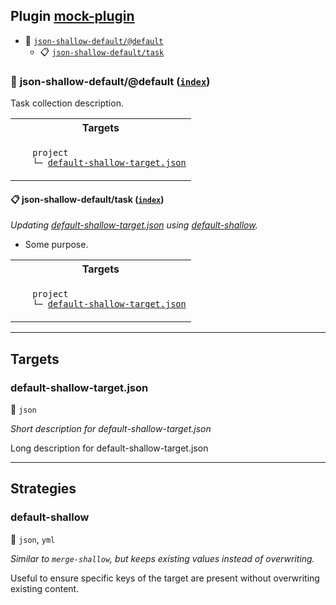 ## Plugin [mock-plugin](https://www.npmjs.com/package/mock-plugin)

- <a name="mock-plugin-task-idx-ref-json-shallow-defaultdefault">:open_file_folder:</a> <a href="#mock-plugin-task-ref-json-shallow-defaultdefault">`json-shallow-default/@default`</a>
  - <a name="mock-plugin-task-idx-ref-json-shallow-defaulttask">:clipboard:</a> <a href="#mock-plugin-task-ref-json-shallow-defaulttask">`json-shallow-default/task`</a>

### :open_file_folder: <a name="mock-plugin-task-ref-json-shallow-defaultdefault">json-shallow-default/@default</a> (<a href="#mock-plugin-task-idx-ref-json-shallow-defaultdefault">`index`</a>)

Task collection description.

<table>
  <tbody>
    <tr>
      <th>Targets</th>
    </tr>
    <tr>
      <td align="left" valign="top">
        <ul>
<code>project</code><br/>
<code>└─&nbsp;<a href="#mock-plugin-target-ref-default-shallow-targetjson">default-shallow-target.json</a></code><br/>
        </ul>
      </td>
    </tr>
  </tbody>
</table>

#### :clipboard: <a name="mock-plugin-task-ref-json-shallow-defaulttask">json-shallow-default/task</a> (<a href="#mock-plugin-task-idx-ref-json-shallow-defaulttask">`index`</a>)

_Updating <a href="#mock-plugin-target-ref-default-shallow-targetjson">default-shallow-target.json</a> using <a href="#mock-plugin-strat-ref-default-shallow">default-shallow</a>._

- Some purpose.

<table>
  <tbody>
    <tr>
      <th>Targets</th>
    </tr>
    <tr>
      <td align="left" valign="top">
        <ul>
<code>project</code><br/>
<code>└─&nbsp;<a href="#mock-plugin-target-ref-default-shallow-targetjson">default-shallow-target.json</a></code><br/>
        </ul>
      </td>
    </tr>
  </tbody>
</table>

------

## Targets

### <a name="mock-plugin-target-ref-default-shallow-targetjson">default-shallow-target.json</a>  

:small_blue_diamond: `json`

*Short description for default-shallow-target.json*

Long description for default-shallow-target.json

------

## Strategies

### <a name="mock-plugin-strat-ref-default-shallow">default-shallow</a>  

:small_blue_diamond: `json`, `yml`

*Similar to `merge-shallow`, but keeps existing values instead of overwriting.*

Useful to ensure specific keys of the target are present without overwriting existing content.

